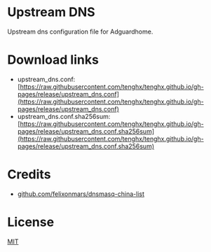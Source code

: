 # Upstream DNS

Upstream dns configuration file for Adguardhome.

# Download links

- upstream_dns.conf: [https://raw.githubusercontent.com/tenghx/tenghx.github.io/gh-pages/release/upstream_dns.conf](https://raw.githubusercontent.com/tenghx/tenghx.github.io/gh-pages/release/upstream_dns.conf)
- upstream_dns.conf.sha256sum: [https://raw.githubusercontent.com/tenghx/tenghx.github.io/gh-pages/release/upstream_dns.conf.sha256sum](https://raw.githubusercontent.com/tenghx/tenghx.github.io/gh-pages/release/upstream_dns.conf.sha256sum)

# Credits

- [github.com/felixonmars/dnsmasq-china-list](https://github.com/felixonmars/dnsmasq-china-list)

# License

[MIT](https://github.com/tenghx/adh-upstream/blob/master/LICENSE)
